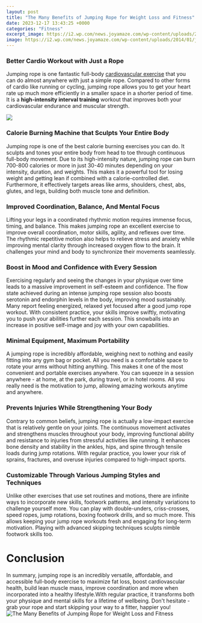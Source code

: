 ```yaml
---
layout: post
title: "The Many Benefits of Jumping Rope for Weight Loss and Fitness"
date: 2023-12-17 13:43:25 +0000
categories: "Fitness"
excerpt_image: https://i2.wp.com/news.joyamaze.com/wp-content/uploads/2014/01/jumping-rope.jpg
image: https://i2.wp.com/news.joyamaze.com/wp-content/uploads/2014/01/jumping-rope.jpg
---
```


### Better Cardio Workout with Just a Rope
Jumping rope is one fantastic full-body [cardiovascular exercise](https://fistore.mysenprints.com/collection/abramowitz) that you can do almost anywhere with just a simple rope. Compared to other forms of cardio like running or cycling, jumping rope allows you to get your heart rate up much more efficiently in a smaller space in a shorter period of time. It is a **high-intensity interval training** workout that improves both your cardiovascular endurance and muscular strength.

![](https://i.pinimg.com/originals/c4/84/cc/c484ccdad6cb1fbc593473b27c0a1450.jpg)
### Calorie Burning Machine that Sculpts Your Entire Body  
Jumping rope is one of the best calorie burning exercises you can do. It sculpts and tones your entire body from head to toe through continuous full-body movement. Due to its high-intensity nature, jumping rope can burn 700-800 calories or more in just 30-40 minutes depending on your intensity, duration, and weights. This makes it a powerful tool for losing weight and getting lean if combined with a calorie-controlled diet. Furthermore, it effectively targets areas like arms, shoulders, chest, abs, glutes, and legs, building both muscle tone and definition. 
### Improved Coordination, Balance, And Mental Focus
Lifting your legs in a coordinated rhythmic motion requires immense focus, timing, and balance. This makes jumping rope an excellent exercise to improve overall coordination, motor skills, agility, and reflexes over time. The rhythmic repetitive motion also helps to relieve stress and anxiety while improving mental clarity through increased oxygen flow to the brain. It challenges your mind and body to synchronize their movements seamlessly.
### Boost in Mood and Confidence with Every Session
Exercising regularly and seeing the changes in your physique over time leads to a massive improvement in self-esteem and confidence. The flow state achieved during an intense jumping rope session also boosts serotonin and endorphin levels in the body, improving mood sustainably. Many report feeling energized, relaxed yet focused after a good jump rope workout. With consistent practice, your skills improve swiftly, motivating you to push your abilities further each session. This snowballs into an increase in positive self-image and joy with your own capabilities.
### Minimal Equipment, Maximum Portability  
A jumping rope is incredibly affordable, weighing next to nothing and easily fitting into any gym bag or pocket. All you need is a comfortable space to rotate your arms without hitting anything. This makes it one of the most convenient and portable exercises anywhere. You can squeeze in a session anywhere - at home, at the park, during travel, or in hotel rooms. All you really need is the motivation to jump, allowing amazing workouts anytime and anywhere.
### Prevents Injuries While Strengthening Your Body
Contrary to common beliefs, jumping rope is actually a low-impact exercise that is relatively gentle on your joints. The continuous movement activates and strengthens muscles throughout your body, improving functional ability and resistance to injuries from stressful activities like running. It enhances bone density and stability in the ankles, hips, and spine through tensile loads during jump rotations. With regular practice, you lower your risk of sprains, fractures, and overuse injuries compared to high-impact sports.
### Customizable Through Various Jumping Styles and Techniques  
Unlike other exercises that use set routines and motions, there are infinite ways to incorporate new skills, footwork patterns, and intensity variations to challenge yourself more. You can play with double-unders, criss-crosses, speed ropes, jump rotations, boxing footwork drills, and so much more. This allows keeping your jump rope workouts fresh and engaging for long-term motivation. Playing with advanced skipping techniques sculpts nimble footwork skills too.
# Conclusion
In summary, jumping rope is an incredibly versatile, affordable, and accessible full-body exercise to maximize fat loss, boost cardiovascular health, build lean muscle mass, improve coordination and more when incorporated into a healthy lifestyle.With regular practice, it transforms both your physique and mental skills for a lifetime of wellbeing. Don't hesitate - grab your rope and start skipping your way to a fitter, happier you!
![The Many Benefits of Jumping Rope for Weight Loss and Fitness](https://i2.wp.com/news.joyamaze.com/wp-content/uploads/2014/01/jumping-rope.jpg)